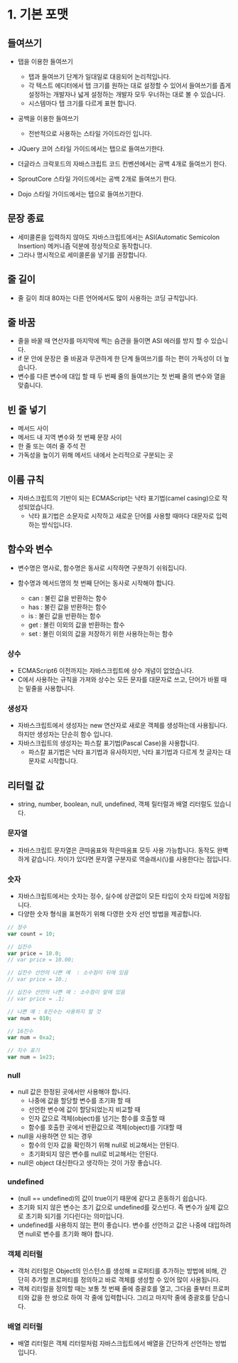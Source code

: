 # 1. 기본 포맷

## 들여쓰기

- 탭을 이용한 들여쓰기

  - 탭과 들여쓰기 단계가 일대일로 대응되어 논리적입니다.
  - 각 텍스트 에디터에서 탭 크기를 원하는 대로 설정할 수 있어서 들여쓰기를 좁게 설정하는 개발자나 넓게 설정하는 개발자 모두 우너하는 대로 볼 수 있습니다.
  - 시스템마다 탭 크기를 다르게 표현 합니다.

- 공백을 이용한 들여쓰기

  - 전반적으로 사용하는 스타일 가이드라인 입니다.

- JQuery 코어 스타일 가이드에서는 탭으로 들여쓰기한다.
- 더글라스 크락포드의 자바스크립트 코드 컨벤션에서는 공백 4개로 들여쓰기 한다.
- SproutCore 스타일 가이드에서는 공백 2개로 들여쓰기 한다.
- Dojo 스타일 가이드에서는 탭으로 들여쓰기한다.

## 문장 종료

- 세미콜론을 입력하지 않아도 자바스크립트에서는 ASI(Automatic Semicolon Insertion) 메커니즘 덕분에 정상적으로 동작합니다.
- 그라나 명시적으로 세미콜론을 넣기를 권장합니다.

## 줄 길이

- 줄 길이 최대 80자는 다른 언어에서도 많이 사용하는 코딩 규칙입니다.

## 줄 바꿈

- 줄을 바꿀 때 연산자를 마지막에 찍는 슴관을 들이면 ASI 에러를 방지 할 수 있습니다.
- if 문 안에 문장은 줄 바꿈과 무관하게 한 단계 들여쓰기를 하는 편이 가독성이 더 높습니다.
- 변수를 다른 변수에 대입 할 때 두 번째 줄의 들여쓰기는 첫 번째 줄의 변수와 열을 맞춥니다.

## 빈 줄 넣기

- 메서드 사이
- 메서드 내 지역 변수와 첫 번째 문장 사이
- 한 줄 또는 여러 줄 주석 전
- 가독성을 높이기 위해 메서드 내에서 논리적으로 구분되는 곳

## 이름 규칙

- 자바스크립트의 기반이 되는 ECMAScript는 낙타 표기법(camel casing)으로 작성되었습니다.
  - 낙타 표기법은 소문자로 시작하고 새로운 단어를 사용할 때마다 대문자로 입력하는 방식입니다.

## 함수와 변수

- 변수명은 명사로, 함수명은 동사로 시작하면 구분하기 쉬워집니다.
- 함수명과 메서드명의 첫 번째 단어는 동사로 시작해야 합니다.

  - can : 불린 값을 반환하는 함수
  - has : 불린 값을 반환하는 함수
  - is : 불린 값을 반환하는 함수
  - get : 불린 이외의 값을 반환하는 함수
  - set : 불린 이외의 값을 저장하기 위한 사용하는하는 함수

### 상수

- ECMAScript6 이전까지는 자바스크립트에 상수 개념이 없었습니다.
- C에서 사용하는 규칙을 가져와 상수는 모든 문자를 대문자로 쓰고, 단어가 바뀔 때는 밑줄을 사용합니다.

### 생성자

- 자바스크립트에서 생성자는 new 연산자로 새로운 객체를 생성하는데 사용됩니다. 하지만 생성자는 단순히 함수 입니다.
- 자바스크립트의 생성자는 파스칼 표기법(Pascal Case)을 사용합니다.
  - 파스칼 표기법은 낙타 표기법과 유사하지만, 낙타 표기법과 다르게 첫 글자는 대문자로 시작합니다.

## 리터럴 값

- string, number, boolean, null, undefined, 객체 릴터럴과 배열 리터럴도 있습니다.

### 문자열

- 자바스크립트 문자열은 큰따옴표와 작은따옴표 모두 사용 가능합니다. 동작도 완벽하게 같습니다. 차이가 있다면 문자열 구분자로 역슬래시(\\)를 사용한다는 점입니다.

### 숫자

- 자바스크립트에서는 숫자는 정수, 실수에 상관없이 모든 타입이 숫자 타입에 저장됩니다.
- 다양한 숫자 형식을 표현하기 위해 다영한 숫자 선언 방법을 제공합니다.

```javascript
// 정수
var count = 10;

// 십진수
var price = 10.0;
// var price = 10.00;

// 십잔수 선언의 나쁜 예  : 소수점이 뒤에 있음
// var price = 10.;

// 십진수 선언의 나쁜 예 : 소수점이 앞에 있음
// var price = .1;

// 나쁜 예 : 8진수는 사용하지 말 것
var num = 010;

// 16진수
var num = 0xa2;

// 지수 표기
var num = 1e23;
```

### null

- null 값은 한정된 곳에서만 사용해야 합니다.
  - 나중에 값을 할당할 변수를 초기화 할 때
  - 선언한 변수에 값이 할당되었는지 비교할 때
  - 인자 값으로 객체(object)를 넘기는 함수를 호출할 때
  - 함수를 호출한 곳에서 반환값으로 객체(object)를 기대할 때
- null을 사용하면 안 되는 경우
  - 함수의 인자 값을 확인하기 위해 null로 비교해서는 안된다.
  - 초기화되지 않은 변수를 null로 비교해서는 안된다.
- null은 object 대신한다고 생각하는 것이 가장 좋습니다.

### undefined

- (null == undefined)의 값이 true이기 때문에 같다고 혼동하기 쉽습니다.
- 초기화 되지 않은 변수는 초기 값으로 undefined를 갖스빈다. 즉 변수가 실제 값으로 초기화 되기를 기다린다는 의미입니다.
- undefined를 사용하지 않는 편이 좋습니다. 변수를 선언하고 값은 나중에 대입하려면 null로 변수를 초기화 해야 합니다.

### 객체 리터럴

- 객처 리터럴은 Object의 인스턴스를 생성해 ㅍ로퍼티를 추가하는 방법에 비해, 간단히 추가할 프로퍼티를 정의하고 바로 객체를 생성할 수 있어 많이 사용됩니다.
- 객체 리터럴을 정의할 때는 보통 첫 번째 줄에 중괄호를 열고, 그다음 줄부터 프로퍼티와 값을 한 쌍으로 하여 각 줄에 입력합니다. 그리고 마지막 줄에 중괄호를 닫습니다.

### 배열 리터럴

- 배열 리터럴은 객체 리터럴처럼 자바스크립트에서 배열을 간단하게 선언하는 방법입니다.
